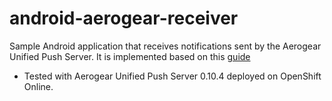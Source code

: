 android-aerogear-receiver
=========================

Sample Android application that receives notifications sent by the Aerogear Unified Push Server. It is implemented based on this [guide](http://aerogear.org/docs/guides/aerogear-push-android/android-app/)

- Tested with Aerogear Unified Push Server 0.10.4 deployed on OpenShift Online.


